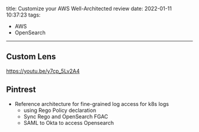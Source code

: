 title: Customize your AWS Well-Architected review
date: 2022-01-11 10:37:23
tags:
- AWS
- OpenSearch
---


## Custom Lens

https://youtu.be/y7cp_5Lv2A4

## Pintrest
* Reference architecture for fine-grained log access for k8s logs
   * using Rego Policy declaration
   * Sync Rego and OpenSearch FGAC
   * SAML to Okta to access Opensearch 
